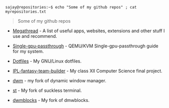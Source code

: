 <!-- repositories.md -->


```console
sajay@repositories:~$ echo "Some of my github repos" ; cat myrepositories.txt
```
> Some of my github repos

- [Megathread](https://sajayprakash.github.io/megathread/) - A list of useful apps, websites, extensions and other stuff I use and recommend. 

- [Single-gpu-passthrough](https://github.com/sajayprakash/single-gpu-passthrough) - QEMU/KVM Single-gpu-passthrough guide for my system.

- [Dotfiles](https://github.com/sajayprakash/dotfiles) -  My GNU/Linux dotfiles.

- [IPL-fantasy-team-builder](https://github.com/sajayprakash/ipl-fantasy-team-builder) - My class XII Computer Science final project.

- [dwm](https://github.com/sajayprakash/dwm) - my fork of dynamic window manager. 

- [st](https://github.com/sajayprakash/st) - My fork of suckless terminal.

- [dwmblocks](https://github.com/sajayprakash/dwmblocks) - My fork of dmwblocks.  
